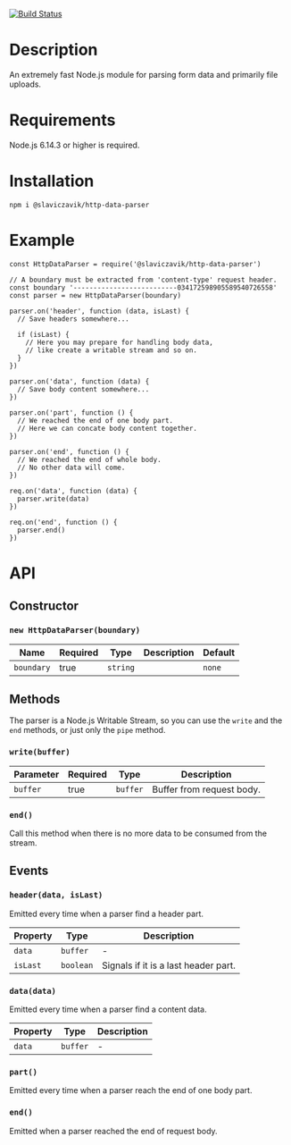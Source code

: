 [![Build Status](https://travis-ci.com/slaviczavik/http-data-parser.svg?branch=master)](https://travis-ci.com/slaviczavik/http-data-parser)

# Description
An extremely fast Node.js module for parsing form data and primarily file uploads.

# Requirements
Node.js 6.14.3 or higher is required.

# Installation
```
npm i @slaviczavik/http-data-parser
```

# Example

```JS
const HttpDataParser = require('@slaviczavik/http-data-parser')

// A boundary must be extracted from 'content-type' request header.
const boundary '--------------------------034172598905589540726558'
const parser = new HttpDataParser(boundary)

parser.on('header', function (data, isLast) {
  // Save headers somewhere...

  if (isLast) {
    // Here you may prepare for handling body data,
    // like create a writable stream and so on.
  }
})

parser.on('data', function (data) {
  // Save body content somewhere...
})

parser.on('part', function () {
  // We reached the end of one body part.
  // Here we can concate body content together.
})

parser.on('end', function () {
  // We reached the end of whole body.
  // No other data will come.
})

req.on('data', function (data) {
  parser.write(data)
})

req.on('end', function () {
  parser.end()
})
```

# API

## Constructor
### `new HttpDataParser(boundary)`

| Name | Required | Type | Description | Default
| - | - | - | - | - |
| `boundary` | true | `string` | | `none` |

## Methods
The parser is a Node.js Writable Stream, so you can use the `write` and the `end` methods,
or just only the `pipe` method.

### `write(buffer)`

| Parameter | Required | Type | Description
| - | - | - | - |
| `buffer` | true | `buffer` | Buffer from request body. |

### `end()`
Call this method when there is no more data to be consumed from the stream.

## Events

### `header(data, isLast)`
Emitted every time when a parser find a header part.

| Property | Type | Description
| - | - | - |
| `data` | `buffer` | - |
| `isLast` | `boolean` | Signals if it is a last header part. |

### `data(data)`
Emitted every time when a parser find a content data.

| Property | Type | Description
| - | - | - |
| `data` | `buffer` | - |

### `part()`
Emitted every time when a parser reach the end of one body part.

### `end()`
Emitted when a parser reached the end of request body.
